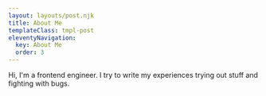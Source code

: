```yaml
---
layout: layouts/post.njk
title: About Me
templateClass: tmpl-post
eleventyNavigation:
  key: About Me
  order: 3
---
```


Hi, I'm a frontend engineer. I try to write my experiences trying out stuff and fighting with bugs.
